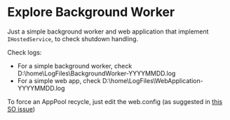 # Explore Background Worker

Just a simple background worker and web application that implement `IHostedService`, to check shutdown handling.

Check logs:

- For a simple background worker, check D:\home\LogFiles\BackgroundWorker-YYYYMMDD.log
- For a simple web app, check D:\home\LogFiles\WebApplication-YYYYMMDD.log

To force an AppPool recycle, just edit the web.config (as suggested in [this SO issue](https://stackoverflow.com/questions/48486369/is-it-possible-to-recycle-app-pool-for-a-azure-web-app))

